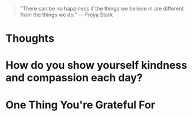 
> \"There can be no happiness if the things we believe in are different from the things we do.\" — Freya Stark

# Thoughts

# How do you show yourself kindness and compassion each day?

# One Thing You're Grateful For

